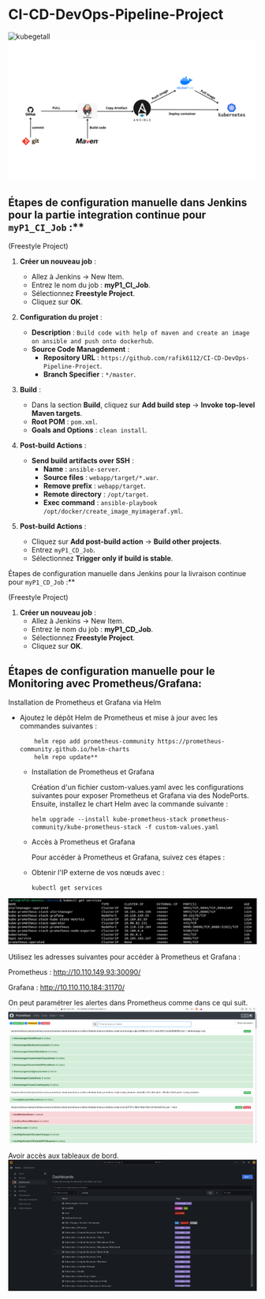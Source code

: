 # CI-CD-DevOps-Pipeline-Project


![kubegetall](https://github.com/user-attachments/assets/4a1a7acd-eb77-4c3d-ab52-91d714fc93b0)![alt text](webapp/src/main/webapp/WEB-INF/CI-CD-DevOps-Pipeline-Project.png)


## Étapes de configuration manuelle dans Jenkins pour la partie integration continue pour `myP1_CI_Job` :**

 (Freestyle Project)

1. **Créer un nouveau job** :
   - Allez à Jenkins -> New Item.
   - Entrez le nom du job : **myP1_CI_Job**.
   - Sélectionnez **Freestyle Project**.
   - Cliquez sur **OK**.

2. **Configuration du projet** :
   - **Description** : `Build code with help of maven and create an image on ansible and push onto dockerhub`.
   - **Source Code Managdement** :
     - **Repository URL** : `https://github.com/rafik6112/CI-CD-DevOps-Pipeline-Project`.
     - **Branch Specifier** : `*/master`.

3. **Build** :
   - Dans la section **Build**, cliquez sur **Add build step** -> **Invoke top-level Maven targets**.
   - **Root POM** : `pom.xml`.
   - **Goals and Options** : `clean install`.

4. **Post-build Actions** :
   - **Send build artifacts over SSH** :
     - **Name** : `ansible-server`.
     - **Source files** : `webapp/target/*.war`.
     - **Remove prefix** : `webapp/target`.
     - **Remote directory** : `/opt/target`.
     - **Exec command** : `ansible-playbook /opt/docker/create_image_myimageraf.yml`.

5. **Post-build Actions** :
   - Cliquez sur **Add post-build action** -> **Build other projects**.
   - Entrez `myP1_CD_Job`.
   - Sélectionnez **Trigger only if build is stable**.


Étapes de configuration manuelle dans Jenkins pour la livraison continue pour `myP1_CD_Job` :**

 (Freestyle Project)

1. **Créer un nouveau job** :
   - Allez à Jenkins -> New Item.
   - Entrez le nom du job : **myP1_CD_Job**.
   - Sélectionnez **Freestyle Project**.
   - Cliquez sur **OK**.
  

  ## Étapes de configuration manuelle pour le Monitoring avec Prometheus/Grafana:

 Installation de Prometheus et Grafana via Helm

- Ajoutez le dépôt Helm de Prometheus et mise à jour avec les commandes suivantes :

          helm repo add prometheus-community https://prometheus-community.github.io/helm-charts
          helm repo update**
	
   - Installation de Prometheus et Grafana
	
     Création d'un fichier custom-values.yaml avec les configurations suivantes pour exposer Prometheus et Grafana via des NodePorts.
	Ensuite, installez le chart Helm avec la commande suivante :
	
         helm upgrade --install kube-prometheus-stack prometheus-community/kube-prometheus-stack -f custom-values.yaml
	
  - Accès à Prometheus et Grafana

    Pour accéder à Prometheus et Grafana, suivez ces étapes :

  - Obtenir l'IP externe de vos nœuds avec :

        kubectl get services
   
![Capture d’écran du 2024-09-22 18-20-57](Prometheus-Grafana/img/kubectlgetservices.png)

Utilisez les adresses suivantes pour accéder à Prometheus et Grafana :

Prometheus : http://10.110.149.93:30090/

Grafana : http://10.110.110.184:31170/

On peut paramétrer les alertes dans Prometheus comme dans ce qui suit.
![Capture d’écran du 2024-09-22 18-20-57](Prometheus-Grafana/img/prometheus-Alerts.png)

Avoir accès aux tableaux de bord.
![Capture d’écran du 2024-09-22 18-20-57](Prometheus-Grafana/img/Dashboards.png)


 

